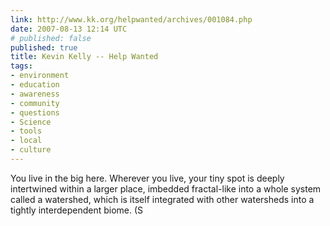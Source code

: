 ```yaml
---
link: http://www.kk.org/helpwanted/archives/001084.php
date: 2007-08-13 12:14 UTC
# published: false
published: true
title: Kevin Kelly -- Help Wanted
tags:
- environment
- education
- awareness
- community
- questions
- Science
- tools
- local
- culture
---
```


You live in the big here. Wherever you live, your tiny spot is deeply intertwined within a larger place, imbedded fractal-like into a whole system called a watershed, which is itself integrated with other watersheds into a tightly interdependent biome. (S
